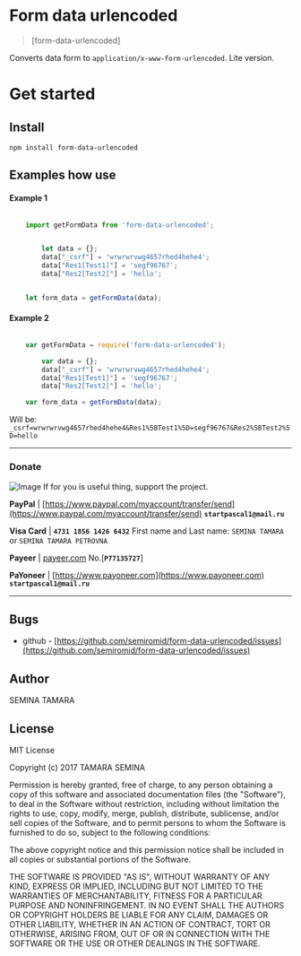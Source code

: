 # Form data urlencoded


> [form-data-urlencoded] 

Сonverts data form to `application/x-www-form-urlencoded`. Lite version.




# Get started

## Install
```shell
npm install form-data-urlencoded
```

## Examples how use

#### Example 1
```javascript

	import getFormData from 'form-data-urlencoded';


        let data = {};
        data["_csrf"] = 'wrwrwrvwg4657rhed4hehe4';
        data["Res1[Test1]"] = 'segf96767';
        data["Res2[Test2]"] = 'hello';


	let form_data = getFormData(data);
```

#### Example 2
```javascript

    var getFormData = require('form-data-urlencoded');

        var data = {};
        data["_csrf"] = 'wrwrwrvwg4657rhed4hehe4';
        data["Res1[Test1]"] = 'segf96767';
        data["Res2[Test2]"] = 'hello';

	var form_data = getFormData(data);
```

Will be:	                    
`_csrf=wrwrwrvwg4657rhed4hehe4&Res1%5BTest1%5D=segf96767&Res2%5BTest2%5D=hello`


_______________________

### Donate
![Image](https://raw.githubusercontent.com/semiromid/compress-images/master/screenshots/health-care.png)
If for you is useful thing, support the project.

 **PayPal** | [https://www.paypal.com/myaccount/transfer/send](https://www.paypal.com/myaccount/transfer/send) **`startpascal1@mail.ru`**
 
 **Visa Card** | **`4731 1856 1426 6432`** First name and Last name: `SEMINA TAMARA` or `SEMINA TAMARA PETROVNA`
 
 **Payeer** | [payeer.com](payeer.com) No.[**`P77135727`**]
 
 **PaYoneer** | [https://www.payoneer.com](https://www.payoneer.com) **`startpascal1@mail.ru`**
 
_______________________



## Bugs
  * github - [https://github.com/semiromid/form-data-urlencoded/issues](https://github.com/semiromid/form-data-urlencoded/issues) 

## Author
SEMINA TAMARA

## License
MIT License

Copyright (c) 2017 TAMARA SEMINA

Permission is hereby granted, free of charge, to any person obtaining a copy
of this software and associated documentation files (the "Software"), to deal
in the Software without restriction, including without limitation the rights
to use, copy, modify, merge, publish, distribute, sublicense, and/or sell
copies of the Software, and to permit persons to whom the Software is
furnished to do so, subject to the following conditions:

The above copyright notice and this permission notice shall be included in all
copies or substantial portions of the Software.

THE SOFTWARE IS PROVIDED "AS IS", WITHOUT WARRANTY OF ANY KIND, EXPRESS OR
IMPLIED, INCLUDING BUT NOT LIMITED TO THE WARRANTIES OF MERCHANTABILITY,
FITNESS FOR A PARTICULAR PURPOSE AND NONINFRINGEMENT. IN NO EVENT SHALL THE
AUTHORS OR COPYRIGHT HOLDERS BE LIABLE FOR ANY CLAIM, DAMAGES OR OTHER
LIABILITY, WHETHER IN AN ACTION OF CONTRACT, TORT OR OTHERWISE, ARISING FROM,
OUT OF OR IN CONNECTION WITH THE SOFTWARE OR THE USE OR OTHER DEALINGS IN THE
SOFTWARE.
















